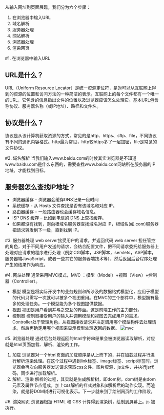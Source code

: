 从输入网址到页面展现，我们分为六个步骤：
1. 在浏览器中输入URL
2. 域名解析
3. 服务器处理
4. 网站解析
5. 浏览器处理
6. 渲染网页

#1. 在浏览器中输入URL
## URL是什么？
URL（Uniform Resource Locator）是统一资源定位符，是对可以从互联网上得到的资源的位置和访问方法的一种简洁的表示。互联网上的每个文件都有一个唯一的URL，它包含的信息指出文件的位置以及浏览器应该怎么处理它。基本URL包含称协议、服务器名称（或IP地址）、路径和文件名。
## 协议是什么？
协议是从该计算机获取资源的方式，常见的是http、https、sftp、file，不同协议有不同的通讯内容格式。http最为常见，http较https多了一层加密，file是常见的文件协议。

#2. 域名解析
当我们输入www.baidu.com的时候其实浏览器是不知道www.baidu.com是什么东西的，需要查找www.baidu.com网站所在服务器的IP地址，才能找到目标。
## 服务器怎么查找IP地址？
- 浏览器缓存 – 浏览器会缓存DNS记录一段时间
- 系统缓存 - 从 Hosts 文件查找是否有该域名和对应 IP。
- 路由器缓存 – 一般路由器也会缓存域名信息。
- ISP DNS 缓存 – 比如到电信的 DNS 上查找缓存。
- 如果都没有找到，则向根域名服务器查找域名对应 IP，根域名(如.com)服务器把请求转发到下一级，直到找到 IP。

#3. 服务器处理
web server接受用户的请求，并返回代码
web server 担任管控的角色，对于不同用户发送的请求，会结合配置文件，把不同请求委托给服务器上处理对应请求的程序进行处理（例如CGI脚本，JSP脚本，servlets，ASP脚本，服务器端JavaScript，或者一些其它的服务器端技术等），然后返回后台程序处理产生的结果作为响应。

#4. 网站处理
通常采用MVC模式，MVC ：模型（Model）+视图（View）+控制器（Controller）。
- 模型
模型是将实际开发中的业务规则和所涉及的数据格式模型化，应用于模型的代码只需写一次就可以被多个视图重用。在MVC的三个部件中，模型拥有最多的处理任务。一个模型能为多个视图提供数据。
- 视图
视图是用户看到并与之交互的界面。这是前端工作的主力部分。
- 控制器
控制器接受用户的输入并调用模型和视图去完成用户的需求。Controller处于管理角色，从视图接收请求并决定调用哪个模型构件去处理请求，然后再确定用哪个视图来显示模型处理返回的数据。
![mvc](http://upload-images.jianshu.io/upload_images/6069926-c0154d1ddc0cda9c.png?imageMogr2/auto-orient/strip%7CimageView2/2/w/1240)

#5. 浏览器处理
通过后台处理返回的html字符串结果会被浏览器读取解析，对应就是html页面加载、解析、渲染的工作。
1. 加载
浏览器对一个html页面的加载顺序是从上而下的，并在加载过程并行进行解析渲染处理。在这个过程中遇到link标签、image标签、script标签时，浏览器会再次向服务器发送请求获取css文件、图片资源、js文件，并执行js代码，同步进行加载解析。
2. 解析、渲染
解析的过程，其实就是生成解析树，即dom树。dom树是由dom元素及属性节点组成，加上css解析的样式对象和js解析后的动作实现。而渲染，就是将DOM树进行可视化表示。下一步就来到了绘制网页的工作阶段。

#6. 渲染网页
浏览器根据 HTML 和 CSS 计算得到渲染树，绘制到屏幕上。js 被执行。
